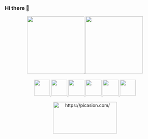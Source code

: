 ### Hi there 👋

<!--
**FerHe05/FerHe05** is a ✨ _special_ ✨ repository because its `README.md` (this file) appears on your GitHub profile.

Here are some ideas to get you started:

- 🔭 I’m currently working on ...
- 🌱 I’m currently learning ...
- 👯 I’m looking to collaborate on ...
- 🤔 I’m looking for help with ...
- 💬 Ask me about ...
- 📫 How to reach me: ...
- 😄 Pronouns: ...
- ⚡ Fun fact: ...
-->
<div align="center">
  <a href="https://github.com/FerHe05">
  <img height="180em" src="https://github-readme-stats.vercel.app/api?username=FerHe05&show_icons=true&theme=dracula&include_all_commits=true&count_private=true"/>
  <img height="180em" src="https://github-readme-stats.vercel.app/api/top-langs/?username=FerHe05&layout=compact&langs_count=7&theme=dracula"/>
</div>

</br>

<div align="center">
  <img height= "50em" src="https://cdn.jsdelivr.net/gh/devicons/devicon/icons/c/c-original.svg" />
  <img height= "50em" src="https://cdn.jsdelivr.net/gh/devicons/devicon/icons/cplusplus/cplusplus-original.svg" />
  <img height= "50em" src="https://cdn.jsdelivr.net/gh/devicons/devicon/icons/java/java-original-wordmark.svg" />
  <img height= "50em" src="https://cdn.jsdelivr.net/gh/devicons/devicon/icons/html5/html5-original-wordmark.svg" />
  <img height= "50em" src="https://cdn.jsdelivr.net/gh/devicons/devicon/icons/php/php-original.svg" />
  <img height= "50em" src="https://cdn.jsdelivr.net/gh/devicons/devicon/icons/css3/css3-original-wordmark.svg" />                                               
  </div>
  
  </br>
  
  <div align="center">
  <a href="https://picasion.com/"><img src="https://i.picasion.com/pic92/8a2641fec07b50a292a5e65a8218de3c.gif" width="200" height="100" border="0" alt="https://picasion.com/" /></a><br /><a href="https://picasion.com/">
  </div>
